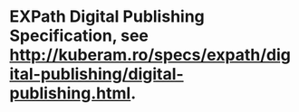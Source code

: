 # EXPath Digital Publishing Specification, see http://kuberam.ro/specs/expath/digital-publishing/digital-publishing.html.